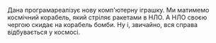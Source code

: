 Дана програмареалізує  нову комп'ютерну іграшку.
Ми матимемо космічний корабель, який стріляє ракетами в НЛО.
А НЛО своєю чергою скидає на корабель бомби.
Ну і, звичайно, вся справа відбувається у космосі.
